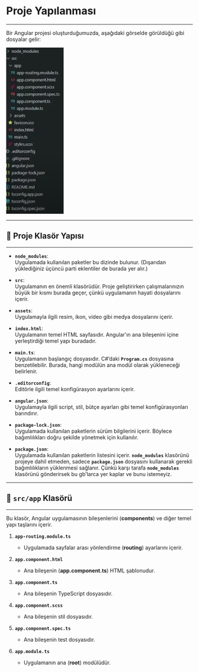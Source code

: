 
# Proje Yapılanması

---

Bir Angular projesi oluşturduğumuzda, aşağıdaki görselde görüldüğü gibi dosyalar gelir:

![img.png](img.png)

---
## 📂 **Proje Klasör Yapısı**

---

- **`node_modules`**:  
  Uygulamada kullanılan paketler bu dizinde bulunur. (Dışarıdan yüklediğiniz üçüncü parti eklentiler de burada yer alır.)

- **`src`**:  
  Uygulamanın en önemli klasörüdür. Proje geliştirirken çalışmalarınızın büyük bir kısmı burada geçer, çünkü uygulamanın hayati dosyalarını içerir.

- **`assets`**:  
  Uygulamayla ilgili resim, ikon, video gibi medya dosyalarını içerir.

- **`index.html`**:  
  Uygulamanın temel HTML sayfasıdır. Angular’ın ana bileşenini içine yerleştirdiği temel yapı buradadır.

- **`main.ts`**:  
  Uygulamanın başlangıç dosyasıdır. C#’daki **`Program.cs`** dosyasına benzetilebilir. Burada, hangi modülün ana modül olarak yükleneceği belirlenir.

- **`.editorconfig`**:  
  Editörle ilgili temel konfigürasyon ayarlarını içerir.

- **`angular.json`**:  
  Uygulamayla ilgili script, stil, bütçe ayarları gibi temel konfigürasyonları barındırır.

- **`package-lock.json`**:  
  Uygulamada kullanılan paketlerin sürüm bilgilerini içerir. Böylece bağımlılıkları doğru şekilde yönetmek için kullanılır.

- **`package.json`**:  
  Uygulamada kullanılan paketlerin listesini içerir. **`node_modules`** klasörünü projeye dahil etmeden, sadece **`package.json`** dosyasını kullanarak gerekli bağımlılıkların yüklenmesi sağlanır. Çünkü karşı tarafa **`node_modules`** klasörünü gönderirsek bu gb'larca yer kaplar ve bunu istemeyiz.

---

 ## 📂 **`src/app` Klasörü**

---
Bu klasör, Angular uygulamasının bileşenlerini (**components**) ve diğer temel yapı taşlarını içerir.

1. **`app-routing.module.ts`**
    - Uygulamada sayfalar arası yönlendirme (**routing**) ayarlarını içerir.

2. **`app.component.html`**
    - Ana bileşenin (**app.component.ts**) HTML şablonudur.

3. **`app.component.ts`**
    - Ana bileşenin TypeScript dosyasıdır.

4. **`app.component.scss`**
    - Ana bileşenin stil dosyasıdır.

5. **`app.component.spec.ts`**
    - Ana bileşenin test dosyasıdır.

6. **`app.module.ts`**
    - Uygulamanın ana (**root**) modülüdür.
